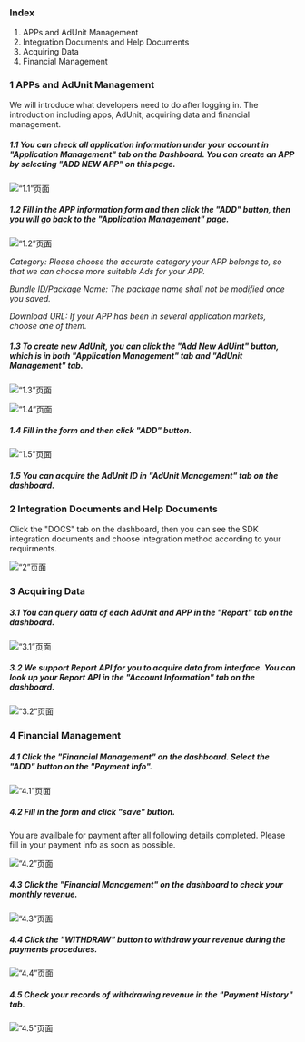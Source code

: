 ### Index
1. APPs and AdUnit Management
2. Integration Documents and Help Documents
3. Acquiring Data
4. Financial Management

### 1 APPs and AdUnit Management
We will introduce what developers need to do after logging in. The introduction including apps, AdUnit, acquiring data and financial management.

##### 1.1 You can check all application information under your account in "Application Management" tab on the Dashboard. You can create an APP by selecting "ADD NEW APP" on this page.

![“1.1”页面](imgs/1.1.png)

##### 1.2 Fill in the APP information form and then click the "ADD" button, then you will go back to the "Application Management" page.

![“1.2”页面](imgs/1.2.png)

*Category: Please choose the accurate category your APP belongs to, so that we can choose more suitable Ads for your APP.*

*Bundle ID/Package Name: The package name shall not be modified once you saved.*

*Download URL: If your APP has been in several application markets, choose one of them.*

##### 1.3 To create new AdUnit, you can click the "Add New AdUint" button, which is in both "Application Management" tab and "AdUnit Management" tab.

![“1.3”页面](imgs/1.3.png)

![“1.4”页面](imgs/1.4.png)

##### 1.4 Fill in the form and then click "ADD" button. 

![“1.5”页面](imgs/1.5.png)

##### 1.5 You can acquire the AdUnit ID in "AdUnit Management" tab on the dashboard.

### 2 Integration Documents and Help Documents

Click the "DOCS" tab on the dashboard, then you can see the SDK integration documents and choose integration method according to your requirments. 

![“2”页面](imgs/2.png)

### 3 Acquiring Data

##### 3.1 You can query data of each AdUnit and APP in the "Report" tab on the dashboard.

![“3.1”页面](imgs/3.1.png)

##### 3.2 We support Report API for you to acquire data from interface. You can look up your Report API in the "Account Information" tab on the dashboard.

![“3.2”页面](imgs/3.2.png)

### 4 Financial Management

##### 4.1 Click the "Financial Management" on the dashboard. Select the "ADD" button on the "Payment Info".

![“4.1”页面](imgs/4.1.png)

##### 4.2 Fill in the form and click "save" button.

You are availbale for payment after all following details completed. Please fill in your payment info as soon as possible.

![“4.2”页面](imgs/4.2.png)

##### 4.3 Click the "Financial Management" on the dashboard to check your monthly revenue.

![“4.3”页面](imgs/4.3.png)

##### 4.4 Click the "WITHDRAW" button to withdraw your revenue during the payments procedures.

![“4.4”页面](imgs/4.4.png)

##### 4.5 Check your records of withdrawing revenue in the "Payment History" tab.

![“4.5”页面](imgs/4.5.png)